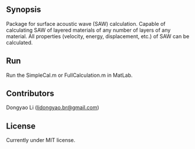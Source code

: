 ## Synopsis

Package for surface acoustic wave (SAW) calculation. Capable of calculating SAW of layered materials of any number of layers of any material. All properties (velocity, energy, displacement, etc.) of SAW can be calculated.

## Run

Run the SimpleCal.m or FullCalculation.m in MatLab.

## Contributors

Dongyao Li (lidongyao.br@gmail.com)

## License

Currently under MIT license.
